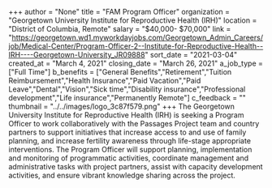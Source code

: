 +++
author = "None"
title = "FAM Program Officer"
organization = "Georgetown University Institute for Reproductive Health (IRH)"
location = "District of Columbia, Remote"
salary = "$40,000- $70,000"
link = "https://georgetown.wd1.myworkdayjobs.com/Georgetown_Admin_Careers/job/Medical-Center/Program-Officer-2--Institute-for-Reproductive-Health--IRH----Georgetown-University_JR09888"
sort_date = "2021-03-04"
created_at = "March 4, 2021"
closing_date = "March 26, 2021"
a_job_type = ["Full Time"]
b_benefits = ["General Benefits","Retirement","Tuition Reimbursement","Health Insurance","Paid Vacation","Paid Leave","Dental","Vision","Sick time","Disability insurance","Professional development","Life insurance","Permanently Remote"]
c_feedback = ""
thumbnail = "../../images/logo_3c87f579.png"
+++
The Georgetown University Institute for Reproductive Health (IRH) is seeking a Program Officer to work collaboratively with the Passages Project team and country partners to support initiatives that increase access to and use of family planning, and increase fertility awareness through life-stage appropriate interventions. The Program Officer will support planning, implementation and monitoring of programmatic activities, coordinate management and administrative tasks with project partners, assist with capacity development activities, and ensure vibrant knowledge sharing across the project.  